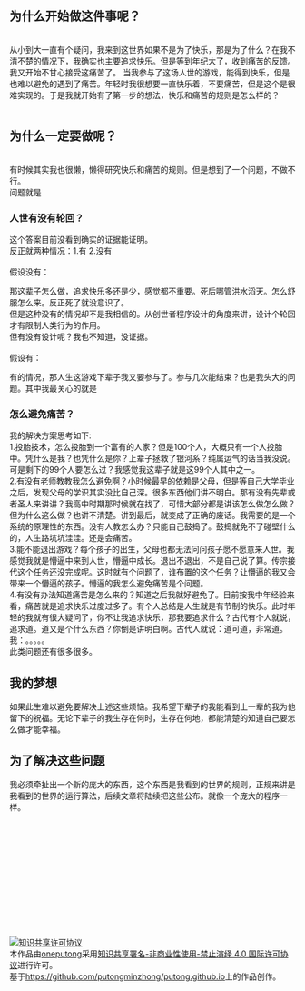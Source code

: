 

为什么开始做这件事呢？
-----------------
<br />
从小到大一直有个疑问，我来到这世界如果不是为了快乐，那是为了什么？在我不清不楚的情况下，我确实也主要追求快乐。但是等到年纪大了，收到痛苦的反馈。我又开始不甘心接受这痛苦了。
当我参与了这场人世的游戏，能得到快乐，但是也难以避免的遇到了痛苦。年轻时我很想要一直快乐着，不要痛苦，但是这个是很难实现的。于是我就开始有了第一步的想法，快乐和痛苦的规则是怎么样的？
<br />
<br />

为什么一定要做呢？
-----------------
<br />
有时候其实我也很懒，懒得研究快乐和痛苦的规则。但是想到了一个问题，不做不行。
<br />
问题就是

### 人世有没有轮回？

这个答案目前没看到确实的证据能证明。  
反正就两种情况：1.有 2.没有
<br />
<br />
假设没有：  

那这辈子怎么做，追求快乐多还是少，感觉都不重要。死后哪管洪水滔天。怎么舒服怎么来。反正死了就没意识了。  
但是这种没有的情况却不是我相信的。从创世者程序设计的角度来讲，设计个轮回才有限制人类行为的作用。  
但有没有设计呢？我也不知道，没证据。
<br />
<br />
假设有：  

有的情况，那人生这游戏下辈子我又要参与了。参与几次能结束？也是我头大的问题。其中我最关心的就是  
### 怎么避免痛苦？  
我的解决方案思考如下:  
1.投胎技术，怎么投胎到一个富有的人家？但是100个人，大概只有一个人投胎中。凭什么是我？也凭什么是你？上辈子拯救了银河系？纯属运气的话当我没说。可是剩下的99个人要怎么过？我感觉我这辈子就是这99个人其中之一。  
2.有没有老师教教我怎么避免啊？小时候最早的依赖是父母，但是等自己大学毕业之后，发现父母的学识其实没比自己深。很多东西他们讲不明白。那有没有先辈或者圣人来讲讲？我高中时期那时候就在找了，可惜大部分都是讲该怎么做怎么做？但为什么这么做？也讲不清楚。讲到最后，就变成了正确的废话。我需要的是一个系统的原理性的东西。没有人教怎么办？只能自己鼓捣了。鼓捣就免不了碰壁什么的，人生路坑坑洼洼。还是会痛苦。  
3.能不能退出游戏？每个孩子的出生，父母也都无法问问孩子愿不愿意来人世。我感觉我就是懵逼中来到人世，懵逼中成长。退出不退出，不是自己说了算。传宗接代这个任务还没完成呢。这时就有个问题了，谁布置的这个任务？让懵逼的我又会带来一个懵逼的孩子。懵逼的我怎么避免痛苦是个问题。  
4.有没有办法知道痛苦是怎么来的？知道之后我就好避免了。目前按我中年经验来看，痛苦就是追求快乐过度过多了。有个人总结是人生就是有节制的快乐。此时年轻的我就有很大疑问了，你不让我追求快乐，那我要追求什么？古代有个人就说，追求道。道又是个什么东西？你倒是讲明白啊。古代人就说：道可道，非常道。我：。。。。。    
此类问题还有很多很多。


我的梦想
-----------------
如果此生难以避免要解决上述这些烦恼。我希望下辈子的我能看到上一辈的我为他留下的祝福。无论下辈子的我生存在何时，生存在何地，都能清楚的知道自己要怎么做才能幸福。

为了解决这些问题
-----------------
我必须牵扯出一个新的庞大的东西，这个东西是我看到的世界的规则，正规来讲是我看到的世界的运行算法，后续文章将陆续把这些公布。就像一个庞大的程序一样。











 

 <br /><br /><br /><br /><br /><br /><br /><br /><br /><br /><br /><br />
 <a rel="license" href="http://creativecommons.org/licenses/by-nc-nd/4.0/"><img alt="知识共享许可协议" style="border-width:0"
      src="https://i.creativecommons.org/l/by-nc-nd/4.0/88x31.png" /></a><br />本作品由<a
    xmlns:cc="http://creativecommons.org/ns#" href="https://github.com/putongminzhong/putong.github.io"
    property="cc:attributionName" rel="cc:attributionURL">oneputong</a>采用<a rel="license"
    href="http://creativecommons.org/licenses/by-nc-nd/4.0/">知识共享署名-非商业性使用-禁止演绎 4.0 国际许可协议</a>进行许可。<br />基于<a
    xmlns:dct="http://purl.org/dc/terms/" href="https://github.com/putongminzhong/putong.github.io"
    rel="dct:source">https://github.com/putongminzhong/putong.github.io</a>上的作品创作。